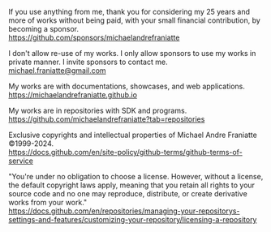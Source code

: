 ﻿  
If you use anything from me, thank you for considering my 25 years and more of works without being paid, with your small financial contribution, by becoming a sponsor.  
https://github.com/sponsors/michaelandrefraniatte  
  
I don't allow re-use of my works. I only allow sponsors to use my works in private manner. I invite sponsors to contact me.  
michael.franiatte@gmail.com  
  
My works are with documentations, showcases, and web applications.  
https://michaelandrefraniatte.github.io  
  
My works are in repositories with SDK and programs.  
https://github.com/michaelandrefraniatte?tab=repositories  
  
Exclusive copyrights and intellectual properties of Michael Andre Franiatte ©1999-2024.  
https://docs.github.com/en/site-policy/github-terms/github-terms-of-service  
  
"You're under no obligation to choose a license. However, without a license, the default copyright laws apply, meaning that you retain all rights to your source code and no one may reproduce, distribute, or create derivative works from your work."  
https://docs.github.com/en/repositories/managing-your-repositorys-settings-and-features/customizing-your-repository/licensing-a-repository  
  